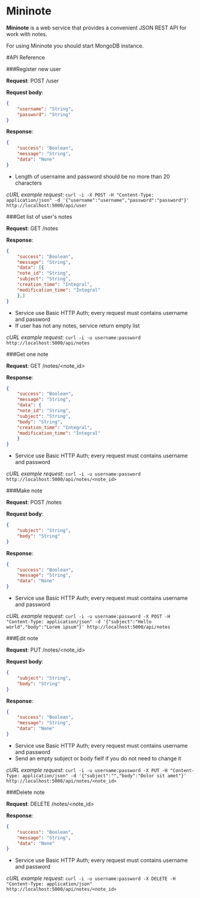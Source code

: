 Mininote
========

**Mininote** is a web service that provides a convenient JSON REST API for work with notes.


For using Mininote you should start MongoDB instance.


#API Reference


###Register new user

**Request**: POST /user

**Request body**:
```json
{
	"username": "String",
	"password": "String"
}
```

**Response**:
```json
{
	"success": "Boolean",
	"message": "String",
	"data": "None"
}
```

* Length of username and password should be no more than 20 characters

*cURL example request*: `curl -i -X POST -H "Content-Type: application/json" -d '{"username":"username","password":"password"}' http://localhost:5000/api/user`



###Get list of user's notes

**Request**: GET /notes

**Response**:
```json
{
	"success": "Boolean",
	"message": "String",
	"data": [{
	"note_id": "String",
	"subject": "String",
	"creation_time": "Integral",
	"modification_time": "Integral"
	},]
}
```

* Service use Basic HTTP Auth; every request must contains username and password
* If user has not any notes, service return empty list

*cURL example request*: `curl -i -u username:password http://localhost:5000/api/notes`


###Get one note

**Request**: GET /notes/<note_id>

**Response**:
```json
{
	"success": "Boolean",
	"message": "String",
	"data": {
	"note_id": "String",
	"subject": "String",
	"body": "String",
	"creation_time": "Integral",
	"modification_time": "Integral"
	}
}
```

* Service use Basic HTTP Auth; every request must contains username and password

*cURL example request*: `curl -i -u username:password http://localhost:5000/api/notes/<note_id>`


###Make note

**Request**: POST /notes

**Request body**:
```json
{
	"subject": "String",
	"body": "String"
}
```

**Response**:
```json
{
	"success": "Boolean",
	"message": "String",
	"data": "None"
}
```

* Service use Basic HTTP Auth; every request must contains username and password

*cURL example request*: `curl -i -u username:password -X POST -H "Content-Type: application/json" -d '{"subject":"Hello world","body":"Lorem ipsum"}' http://localhost:5000/api/notes`


###Edit note

**Request**: PUT /notes/<note_id>

**Request body**:
```json
{
	"subject": "String",
	"body": "String"
}
```

**Response**:
```json
{
	"success": "Boolean",
	"message": "String",
	"data": "None"
}
```

* Service use Basic HTTP Auth; every request must contains username and password
* Send an empty subject or body fielf if you do not need to change it

*cURL example request*: `curl -i -u username:password -X PUT -H "Content-Type: application/json" -d '{"subject":"","body":"Dolor sit amet"}' http://localhost:5000/api/notes/<note_id>`


###Delete note

**Request**: DELETE /notes/<note_id>

**Response**:
```json
{
	"success": "Boolean",
	"message": "String",
	"data": "None"
}
```

* Service use Basic HTTP Auth; every request must contains username and password

*cURL example request*: `curl -i -u username:password -X DELETE -H "Content-Type: application/json" http://localhost:5000/api/notes/<note_id>`